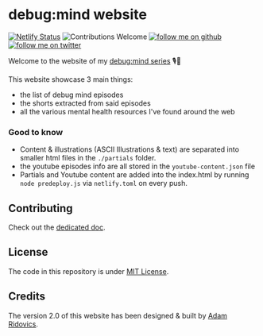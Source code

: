 # debug:mind website

[![Netlify Status](https://api.netlify.com/api/v1/badges/7b0584ff-9f79-4838-b56f-939a2ecb59a4/deploy-status)](https://app.netlify.com/sites/debug-mind/deploys)
![Contributions Welcome](https://img.shields.io/badge/contributions-welcome-brightgreen)
<a href="https://github.com/kelset?tab=followers">
<img alt="follow me on github" src="https://img.shields.io/github/followers/kelset?label=Follow%20%40kelset&style=social" />
</a>
<a href="https://twitter.com/kelset">
<img alt="follow me on twitter" src="https://img.shields.io/twitter/follow/kelset?label=Follow%20%40kelset&style=social" />
</a>

Welcome to the website of my [debug:mind series](https://www.youtube.com/playlist?list=PLiD6R_aXkpLiMfS2YrhSgtSj09JJCaP2y) 🎙️🧠

This website showcase 3 main things:

- the list of debug mind episodes
- the shorts extracted from said episodes
- all the various mental health resources I've found around the web

### Good to know

- Content & illustrations (ASCII Illustrations & text) are separated into smaller html files in the `./partials` folder.
- the youtube episodes info are all stored in the `youtube-content.json` file
- Partials and Youtube content are added into the index.html by running `node predeploy.js` via `netlify.toml` on every push.

## Contributing

Check out the [dedicated doc](./CONTRIBUTING.md).

## License

The code in this repository is under [MIT License](./LICENSE).

## Credits

The version 2.0 of this website has been designed & built by [Adam Ridovics](https://adamridovics.com).

